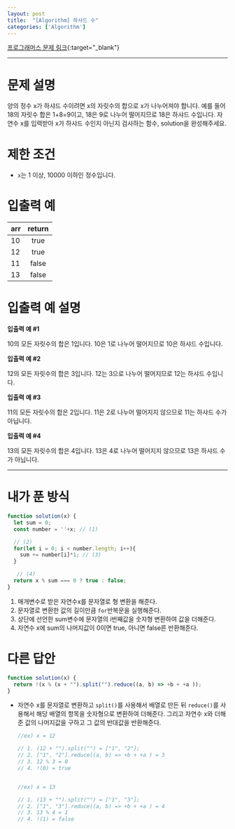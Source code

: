 ```yaml
---
layout: post
title:  "[Algorithm] 하샤드 수"
categories: ['Algorithm']
---
```


[프로그래머스 문제 링크](https://programmers.co.kr/learn/courses/30/lessons/12947){:target="_blank"}

---

# 문제 설명

양의 정수 x가 하샤드 수이려면 x의 자릿수의 합으로 x가 나누어져야 합니다. 예를 들어 18의 자릿수 합은 1+8=9이고, 18은 9로 나누어 떨어지므로 18은 하샤드 수입니다. 자연수 x를 입력받아 x가 하샤드 수인지 아닌지 검사하는 함수, solution을 완성해주세요.


# 제한 조건

- `x`는 1 이상, 10000 이하인 정수입니다.


# 입출력 예

| arr  | return |
| ---- | :----: |
| 10   |  true  |
| 12   |  true  |
| 11   | false  |
| 13   | false  |


# 입출력 예 설명

**입출력 예 #1**

10의 모든 자릿수의 합은 1입니다. 10은 1로 나누어 떨어지므로 10은 하샤드 수입니다.

**입출력 예 #2**

12의 모든 자릿수의 합은 3입니다. 12는 3으로 나누어 떨어지므로 12는 하샤드 수입니다.

**입출력 예 #3**

11의 모든 자릿수의 합은 2입니다. 11은 2로 나누어 떨어지지 않으므로 11는 하샤드 수가 아닙니다.

**입출력 예 #4**

13의 모든 자릿수의 합은 4입니다. 13은 4로 나누어 떨어지지 않으므로 13은 하샤드 수가 아닙니다.

---

# 내가 푼 방식

```js
function solution(x) {
  let sum = 0;
  const number = ''+x; // (1)

  // (2)
  for(let i = 0; i < number.length; i++){
    sum += number[i]*1; // (3)
  }

   // (4)
  return x % sum === 0 ? true : false;
}
```

1. 매개변수로 받은 자연수x를 문자열로 형 변환을 해준다.
2. 문자열로 변환한 값의 길이만큼 `for`반복문을 실행해준다.
3. 상단에 선언한 sum변수에 문자열의 i번째값을 숫자형 변환하여 값을 더해준다.
4. 자연수 x에 sum의 나머지값이 0이면 true, 아니면 false른 반환해준다.


# 다른 답안

```js
function solution(x) {
  return !(x % (x + "").split("").reduce((a, b) => +b + +a ));
}
```

- 자연수 x를 문자열로 변환하고 `split()`를 사용해서 배열로 만든 뒤 `reduce()`를 사용해서 해당 배열의 항목을 숫자형으로 변환하여 더해준다. 그리고 자연수 x와 더해준 값의 나머지값을 구하고 그 값의 반대값을 반환해준다.
  ```js
  //ex) x = 12

  // 1. (12 + "").split("") = ["1", "2"];
  // 2. ["1", "2"].reduce((a, b) => +b + +a ) = 3
  // 3. 12 % 3 = 0
  // 4. !(0) = true


  //ex) x = 13

  // 1. (13 + "").split("") = ["1", "3"];
  // 2. ["1", "3"].reduce((a, b) => +b + +a ) = 4
  // 3. 13 % 4 = 1
  // 4. !(1) = false
  ```